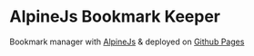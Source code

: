 # AlpineJs Bookmark Keeper

Bookmark manager with [AlpineJs](https://github.com/alpinejs/alpine) & deployed on [Github Pages](https://shaneiadt.github.io/alpinejs-bookmark-keeper/)
